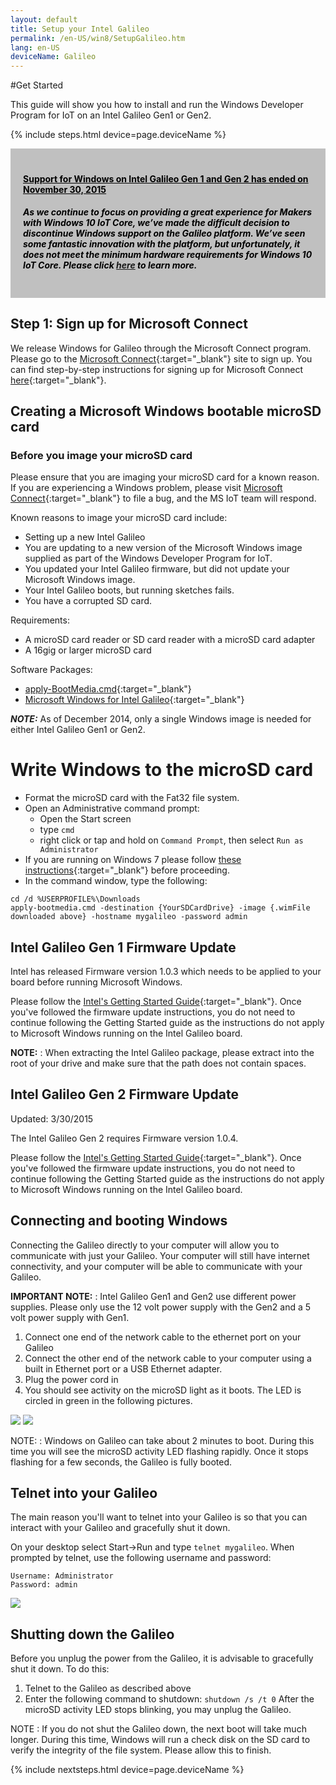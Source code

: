 ```yaml
---
layout: default
title: Setup your Intel Galileo
permalink: /en-US/win8/SetupGalileo.htm
lang: en-US
deviceName: Galileo
---
```


#Get Started

This guide will show you how to install and run the Windows Developer Program for IoT on an Intel Galileo Gen1 or Gen2.

{% include steps.html device=page.deviceName %}

<div style="background-color:Silver; color:black; padding:20px;">
	<h4><u>Support for Windows on Intel Galileo Gen 1 and Gen 2 has ended on November 30, 2015</u></h4>
	<p><h5>As we continue to focus on providing a great experience for Makers with Windows 10 IoT Core, we’ve made the difficult decision to discontinue Windows support on the Galileo platform. We’ve seen some fantastic innovation with the platform, but unfortunately, it does not meet the minimum hardware requirements for Windows 10 IoT Core. Please click <a href="http://go.microsoft.com/fwlink/?LinkId=690091" target="_blank">here</a> to learn more.</h5></p>	
</div>

## Step 1: Sign up for Microsoft Connect
We release Windows for Galileo through the Microsoft Connect program.  Please go to the [Microsoft Connect](https://connect.microsoft.com/windowsembeddediot/SelfNomination.aspx?ProgramID=8558){:target="_blank"} site to sign up.  You can find step-by-step instructions for signing up for Microsoft Connect [here]({{site.baseurl}}/{{page.lang}}/SigninMSConnect.htm){:target="_blank"}.

## Creating a Microsoft Windows bootable microSD card

### Before you image your microSD card
Please ensure that you are imaging your microSD card for a known reason. If you are experiencing a Windows problem, please visit [Microsoft Connect](http://connect.microsoft.com/windowsembeddediot/SelfNomination.aspx?ProgramID=8558){:target="_blank"} to file a bug, and the MS IoT team will respond.

Known reasons to image your microSD card include:

* Setting up a new Intel Galileo
* You are updating to a new version of the Microsoft Windows image supplied as part of the Windows Developer Program for IoT.
* You updated your Intel Galileo firmware, but did not update your Microsoft Windows image.
* Your Intel Galileo boots, but running sketches fails.
* You have a corrupted SD card.


Requirements:

* A microSD card reader or SD card reader with a microSD card adapter
* A 16gig or larger microSD card

Software Packages:

* [apply-BootMedia.cmd](http://go.microsoft.com/fwlink/?LinkID=403796){:target="_blank"}
* [Microsoft Windows for Intel Galileo](http://go.microsoft.com/fwlink/?LinkID=513083&clcid=0x409){:target="_blank"}

***NOTE:***
As of December 2014, only a single Windows image is needed for either Intel Galileo Gen1 or Gen2.

# Write Windows to the microSD card

* Format the microSD card with the Fat32 file system.
* Open an Administrative command prompt:
  * Open the Start screen
  * type `cmd`
  * right click or tap and hold on `Command Prompt`, then select `Run as Administrator`
* If you are running on Windows 7 please follow [these instructions](ImageOnWin7.htm){:target="_blank"} before proceeding.
* In the command window, type the following:

~~~
cd /d %USERPROFILE%\Downloads
apply-bootmedia.cmd -destination {YourSDCardDrive} -image {.wimFile downloaded above} -hostname mygalileo -password admin
~~~


## Intel Galileo Gen 1 Firmware Update
Intel has released Firmware version 1.0.3 which needs to be applied to your board before running Microsoft Windows.

Please follow the [Intel's Getting Started Guide](https://communities.intel.com/docs/DOC-22796){:target="_blank"}. Once you've followed the firmware update instructions, you do not need to continue following the Getting Started guide as the instructions do not apply to Microsoft Windows running on the Intel Galileo board.

**NOTE:**
: When extracting the Intel Galileo package, please extract into the root of your drive and make sure that the path does not contain spaces.

## Intel Galileo Gen 2 Firmware Update
<p><span class="label label-default"> Updated: 3/30/2015</span></p>
The Intel Galileo Gen 2 requires Firmware version 1.0.4.

Please follow the [Intel's Getting Started Guide](https://software.intel.com/en-us/articles/getting-started-with-the-intel-galileo-board-on-windows#terminal){:target="_blank"}. Once you've followed the firmware update instructions, you do not need to continue following the Getting Started guide as the instructions do not apply to Microsoft Windows running on the Intel Galileo board.

## Connecting and booting Windows
Connecting the Galileo directly to your computer will allow you to communicate with just your Galileo. Your computer will still have internet connectivity, and your computer will be able to communicate with your Galileo.

**IMPORTANT NOTE:**
: Intel Galileo Gen1 and Gen2 use different power supplies. Please only use the 12 volt power supply with the Gen2 and a 5 volt power supply with Gen1.


1. Connect one end of the network cable to the ethernet port on your Galileo
1. Connect the other end of the network cable to your computer using a built in Ethernet port or a USB Ethernet adapter.
1. Plug the power cord in
1. You should see activity on the microSD light as it boots. The LED is circled in green in the following pictures.

<!--![](/images/SDLed.png)-->
<img class="device-images" src="{{site.baseurl}}/images/SDLed.png">

<!--![](/images/IntelGalileoGen2.jpg)-->
<img class="device-images" src="{{site.baseurl}}/images/IntelGalileoGen2.jpg">

NOTE:
: Windows on Galileo can take about 2 minutes to boot. During this time you will see the microSD activity LED flashing rapidly. Once it stops flashing for a few seconds, the Galileo is fully booted.

## Telnet into your Galileo
The main reason you'll want to telnet into your Galileo is so that you can interact with your Galileo and gracefully shut it down.

On your desktop select Start->Run and type ```telnet mygalileo```.
When prompted by telnet, use the following username and password:

~~~
Username: Administrator
Password: admin
~~~

<!--![](/images/TelnetLogin.png)-->
<img class="device-images" src="{{site.baseurl}}/images/TelnetLogin.png">

## Shutting down the Galileo
Before you unplug the power from the Galileo, it is advisable to gracefully shut it down. To do this:

1. Telnet to the Galileo as described above
1. Enter the following command to shutdown:
    ```shutdown /s /t 0```
After the microSD activity LED stops blinking, you may unplug the Galileo.

NOTE
: If you do not shut the Galileo down, the next boot will take much longer. During this time, Windows will run a check disk on the SD card to verify the integrity of the file system. Please allow this to finish.

{% include nextsteps.html device=page.deviceName %}
